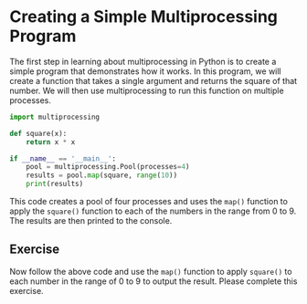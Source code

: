 # Creating a Simple Multiprocessing Program

The first step in learning about multiprocessing in Python is to create a simple program that demonstrates how it works. In this program, we will create a function that takes a single argument and returns the square of that number. We will then use multiprocessing to run this function on multiple processes.

```python
import multiprocessing

def square(x):
    return x * x

if __name__ == '__main__':
    pool = multiprocessing.Pool(processes=4)
    results = pool.map(square, range(10))
    print(results)
```

This code creates a pool of four processes and uses the `map()` function to apply the `square()` function to each of the numbers in the range from 0 to 9. The results are then printed to the console.

## Exercise

Now follow the above code and use the `map()` function to apply `square()` to each number in the range of 0 to 9 to output the result. Please complete this exercise.
